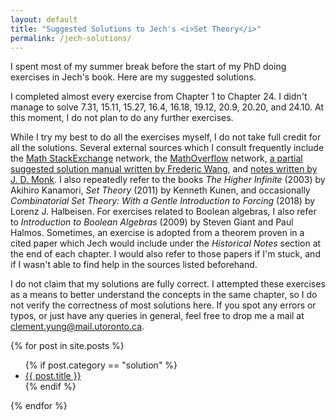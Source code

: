 ```yaml
---
layout: default
title: "Suggested Solutions to Jech's <i>Set Theory</i>"
permalink: /jech-solutions/
---
```


I spent most of my summer break before the start of my PhD doing exercises in Jech's book. Here are my suggested solutions.

I completed almost every exercise from Chapter 1 to Chapter 24. I didn't manage to solve 7.31, 15.11, 15.27, 16.4, 16.18, 19.12, 20.9, 20.20, and 24.10. At this moment, I do not plan to do any further exercises.

While I try my best to do all the exercises myself, I do not take full credit for all the solutions. Several external sources which I consult frequently include the [Math StackExchange](https://math.stackexchange.com/) network, the [MathOverflow](https://mathoverflow.net/) network, [a partial suggested solution manual written by Frederic Wang](https://frederic-wang.fr/mathematics/set-theory/jech/), and [notes written by J. D. Monk](http://euclid.colorado.edu/~monkd/jech.pdf). I also repeatedly refer to the books <i>The Higher Infinite</i> (2003) by Akihiro Kanamori, <i>Set Theory</i> (2011) by Kenneth Kunen, and occasionally <i>Combinatorial Set Theory: With a Gentle Introduction to Forcing</i> (2018) by Lorenz J. Halbeisen. For exercises related to Boolean algebras, I also refer to <i>Introduction to Boolean Algebras</i> (2009) by Steven Giant and Paul Halmos. Sometimes, an exercise is adopted from a theorem proven in a cited paper which Jech would include under the <i>Historical Notes</i> section at the end of each chapter. I would also refer to those papers if I'm stuck, and if I wasn't able to find help in the sources listed beforehand.

I do not claim that my solutions are fully correct. I attempted these exercises as a means to better understand the concepts in the same chapter, so I do not verify the correctness of most solutions here. If you spot any errors or typos, or just have any queries in general, feel free to drop me a mail at [clement.yung@mail.utoronto.ca](mailto:clement.yung@mail.utoronto.ca).

{% for post in site.posts %}
   <ul>
   {% if post.category == "solution" %}
       <li><a href="{{ post.url }}">{{ post.title }}</a></li>
   {% endif %}
   </ul>
{% endfor %}